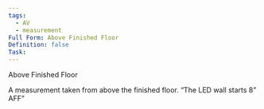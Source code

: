 ```yaml
---
tags:
  - AV
  - measurement
Full Form: Above Finished Floor
Definition: false
Task:
---
```

Above Finished Floor

A measurement taken from above the finished floor. “The LED wall starts 8” AFF” 
